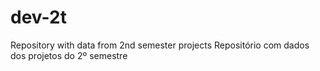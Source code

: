 # dev-2t
Repository with data from 2nd semester projects
 Repositório com dados dos projetos do 2º semestre
